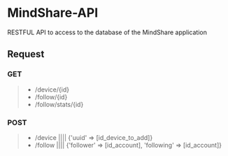 # MindShare-API
RESTFUL API to access to the database of the MindShare application

## Request

### GET
> - /device/{id}
> - /follow/{id}
> - /follow/stats/{id}

### POST
> - /device |||| {'uuid' => [id_device_to_add]}
> - /follow |||| {'follower' => [id_account], 'following' => [id_account]}
